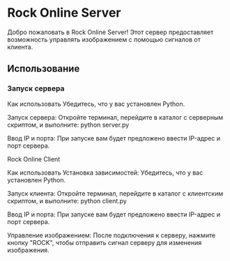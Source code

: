 # Rock Online Server

Добро пожаловать в Rock Online Server! Этот сервер предоставляет возможность управлять изображением с помощью сигналов от клиента.

## Использование

### Запуск сервера
Как использовать Убедитесь, что у вас установлен Python.

Запуск сервера: Откройте терминал, перейдите в каталог с серверным скриптом, и выполните: python server.py

Ввод IP и порта: При запуске вам будет предложено ввести IP-адрес и порт сервера.

Rock Online Client

Как использовать Установка зависимостей: Убедитесь, что у вас установлен Python.

Запуск клиента: Откройте терминал, перейдите в каталог с клиентским скриптом, и выполните: python client.py

Ввод IP и порта: При запуске вам будет предложено ввести IP-адрес и порт сервера.

Управление изображением: После подключения к серверу, нажмите кнопку "ROCK", чтобы отправить сигнал серверу для изменения изображения.
   

